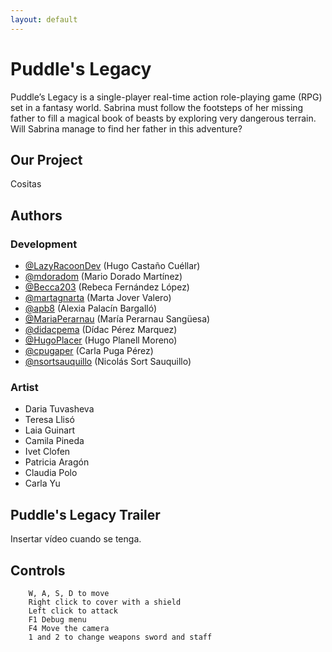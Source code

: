 ```yaml
---
layout: default
---
```


# Puddle's Legacy

Puddle’s Legacy is a single-player real-time action role-playing game (RPG) set in a fantasy world. Sabrina must follow the footsteps of her missing father to fill a magical book of beasts by exploring very dangerous terrain. Will Sabrina manage to find her father in this adventure?


## Our Project

Cositas

## Authors

### Development

- [@LazyRacoonDev](https://github.com/LazyRacoonDev) (Hugo Castaño Cuéllar)
- [@mdoradom](https://www.github.com/mdoradom) (Mario Dorado Martínez)
- [@Becca203](https://github.com/Becca203) (Rebeca Fernández López)
- [@martagnarta](https://www.github.com/martagnarta) (Marta Jover Valero)
- [@apb8](https://www.github.com/apb8) (Alexia Palacín Bargalló)
- [@MariaPerarnau](https://github.com/MariaPerarnau) (María Perarnau Sangüesa)
- [@didacpema](https://github.com/didacpema) (Dídac Pérez Marquez)
- [@HugoPlacer](https://github.com/HugoPlacer) (Hugo Planell Moreno)
- [@cpugaper](https://github.com/cpugaper) (Carla Puga Pérez)
- [@nsortsauquillo](https://www.github.com/nsortsauquillo) (Nicolás Sort Sauquillo)

### Artist

- Daria Tuvasheva
- Teresa Llisó
- Laia Guinart
- Camila Pineda
- Ivet Clofen
- Patricia Aragón
- Claudia Polo
- Carla Yu

## Puddle's Legacy Trailer

Insertar vídeo cuando se tenga.

## Controls

```
    W, A, S, D to move
    Right click to cover with a shield
    Left click to attack
    F1 Debug menu
    F4 Move the camera
    1 and 2 to change weapons sword and staff
```


